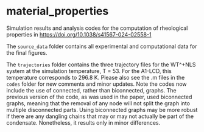 # material_properties

Simulation results and analysis codes for the computation of rheological properties in https://doi.org/10.1038/s41567-024-02558-1

The `source_data` folder contains all experimental and computational data for the final figures.

The `trajectories` folder contains the three trajectory files for the WT^+NLS system at the simulation temperature, T = 53. For the A1-LCD, this temperature corresponds to 296.8 K. Please also see the .m files in the `codes` folder for new comments and minor updates. Note the codes now include the use of connected, rather than biconnected, graphs. The previous version of the code, as was used in the paper, used biconnected graphs, meaning that the removal of any node will not split the graph into multiple disconnected parts. Using biconnected graphs may be more robust if there are any dangling chains that may or may not actually be part of the condensate. Nonetheless, it results only in minor differences.
